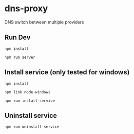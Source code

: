 # dns-proxy
DNS switch between multiple providers


## Run Dev
`npm install`

`npm run server`


## Install service (only tested for windows)
`npm install`

`npm link node-windows`

`npm run install-service`


## Uninstall service
`npm run uninstall-service`